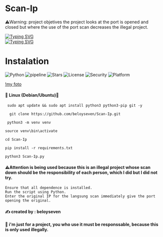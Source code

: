 # Scan-Ip

⚠️Warning: project objetives the project looks at the port is opened and closed but where the use of the port scan decreases the illegal project.

[![Typing SVG](https://readme-typing-svg.herokuapp.com?font=Fira+Code&pause=1000&color=1E46FF&width=435&lines=Hello%2C+my+name+is+beloyseven)](https://git.io/typing-svg)
<br>
[![Typing SVG](https://readme-typing-svg.herokuapp.com?font=Fira+Code&pause=1000&color=1E46FF&width=435&lines=I+am+a+Engineerin+Informatics+student)](https://git.io/typing-svg)


 # Instalation
  ![Python](https://img.shields.io/badge/Python-3.8+-blue?logo=python)
   ![pipeline](https://img.shields.io/badge/pipeline-passed-brightgreen)
   ![Stars](https://img.shields.io/github/stars/beloyseven?style=social)
   ![License](https://img.shields.io/badge/license-MIT-blue)
   ![Security](https://img.shields.io/badge/Security-Military--Grade-red)
   ![Platform](https://img.shields.io/badge/Platform-Windows%20%7C%20Linux%20%7C%20macOS-lightgrey)

   [!my foto](foto.png)
 
  #### 🐧 Linux (Debian/Ubuntu)🚀


     sudo apt update && sudo apt install python3 python3-pip git -y
     
      git clone https://github.com/beloyseven/Scan-Ip.git

     python3 -m venv venv
    
    source venv\bin\activate

    cd Scan-Ip

    pip install -r requirements.txt

    python3 Scan-Ip.py

#### ⚠️Attention is being used because this is an illegal project whose scan down should be the responsibility of each person, which I did but I did not try.
    Ensure that all dependence is installed. 
    Run the script using Python. 
    Enter the original IP for the langsung scan immediately give the port opening the original.

#### ✍️ created by : beloyseven

#### 🚨 i'm just for a project, you who use it must be responssable, because this is only used illegally.

